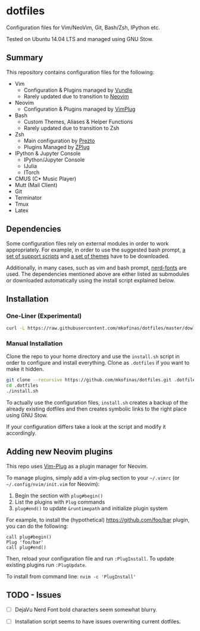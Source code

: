 # dotfiles
Configuration files for Vim/NeoVim, Git, Bash/Zsh, IPython etc.

Tested on Ubuntu 14.04 LTS and managed using GNU Stow.

## Summary
This repository contains configuration files for the following:
- Vim
  - Configuration & Plugins managed by [Vundle](https://github.com/VundleVim/Vundle.vim)
  - Rarely updated due to transition to [Neovim](https://github.com/neovim/neovim)
- Neovim
  - Configuration & Plugins managed by [VimPlug](https://github.com/junegunn/vim-plug)
- Bash
  - Custom Themes, Aliases & Helper Functions
  - Rarely updated due to transition to Zsh
- Zsh
  - Main configuration by [Prezto](https://github.com/sorin-ionescu/prezto)
  - Plugins Managed by [ZPlug](https://github.com/zplug/zplug)
- IPython & Jupyter Console
  - IPython/Jupyter Console
  - IJulia
  - ITorch
- CMUS (C\* Music Player)
- Mutt (Mail Client)
- Git
- Terminator
- Tmux
- Latex

## Dependencies
Some configuration files rely on external modules in order to work
appropriately. For example, in order to use the suggested bash prompt,
[a set of support scripts](https://github.com/mkofinas/prompt-support)
and [a set of themes](https://github.com/mkofinas/bash-themes) have to be
downloaded.

Additionally, in many cases, such as vim and bash prompt,
[nerd-fonts](https://github.com/ryanoasis/nerd-fonts) are used. The dependencies
mentioned above are either listed as submodules or downloaded automatically
using the install script explained below.

## Installation

### One-Liner (Experimental)
```sh
curl -L https://raw.githubusercontent.com/mkofinas/dotfiles/master/dowload_install.sh | bash
```

### Manual Installation
Clone the repo to your home directory and use the `install.sh` script in order to configure and install everything.
 Clone as `.dotfiles` if you want to make it hidden.

```sh
git clone --recursive https://github.com/mkofinas/dotfiles.git .dotfiles
cd .dotfiles
./install.sh
```

To actually use the configuration files, `install.sh` creates a backup of the
already existing dotfiles and then creates symbolic links to the right place
using GNU Stow.

If your configuration differs take a look at the script and modify it accordingly.

## Adding new Neovim plugins
This repo uses [Vim-Plug](https://github.com/junegunn/vim-plug) as a plugin manager for Neovim.

To manage plugins, simply add a vim-plug section to your `~/.vimrc` (or `~/.config/nvim/init.vim` for Neovim):

1. Begin the section with `plug#begin()`
1. List the plugins with `Plug` commands
1. `plug#end()` to update `&runtimepath` and initialize plugin system

For example, to install the (hypothetical) https://github.com/foo/bar plugin,
you can do the following:

```vim
call plug#begin()
Plug 'foo/bar'
call plug#end()
```

Then, reload your configuration file and run `:PlugInstall`. To update existing plugins run `:PlugUpdate`.

To install from command line: `nvim -c 'PlugInstall'`

## TODO - Issues

- [ ] DejaVu Nerd Font bold characters seem somewhat blurry.
- [ ] Installation script seems to have issues overwriting current dotfiles.

